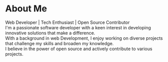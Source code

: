 # About Me
Web  Developer | Tech Enthusiast | Open Source Contributor<br>
I'm a passionate software developer with a keen interest in developing innovative solutions that make a difference. <br> With a background in web Development, I enjoy working on diverse projects that challenge my skills and broaden my knowledge.<br>  I believe in the power of open source and actively contribute to various projects.
